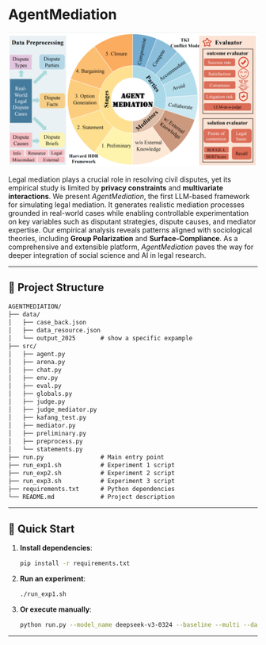 # AgentMediation

![image-20250514235047045](./img/AgentMediation2.png)

Legal mediation plays a crucial role in resolving civil disputes, yet its empirical study is limited by  **privacy constraints** and **multivariate interactions**. We present *AgentMediation*, the first LLM-based framework for simulating legal mediation. It generates realistic mediation processes grounded in real-world cases while enabling controllable experimentation on key variables such as disputant strategies, dispute causes, and mediator expertise. Our empirical analysis reveals patterns aligned with sociological theories, including **Group Polarization** and **Surface-Compliance**. As a comprehensive and extensible platform, *AgentMediation* paves the way for deeper integration of social science and AI in legal research.

---

## 📁 Project Structure

```
AGENTMEDIATION/
├── data/
│   ├── case_back.json
│   ├── data_resource.json
│   └── output_2025       # show a specific expample
├── src/
│   ├── agent.py
│   ├── arena.py
│   ├── chat.py
│   ├── env.py
│   ├── eval.py
│   ├── globals.py
│   ├── judge.py
│   ├── judge_mediator.py
│   ├── kafang_test.py
│   ├── mediator.py
│   ├── preliminary.py
│   ├── preprocess.py
│   └── statements.py
├── run.py                # Main entry point
├── run_exp1.sh           # Experiment 1 script
├── run_exp2.sh           # Experiment 2 script
├── run_exp3.sh           # Experiment 3 script
├── requirements.txt      # Python dependencies
└── README.md             # Project description
```

---

## 🚀 Quick Start

1. **Install dependencies**:
   ```bash
   pip install -r requirements.txt
   ```

2. **Run an experiment**:
   ```bash
   ./run_exp1.sh
   ```

3. **Or execute manually**:
   ```bash
   python run.py --model_name deepseek-v3-0324 --baseline --multi --date 2025
   ```

---
